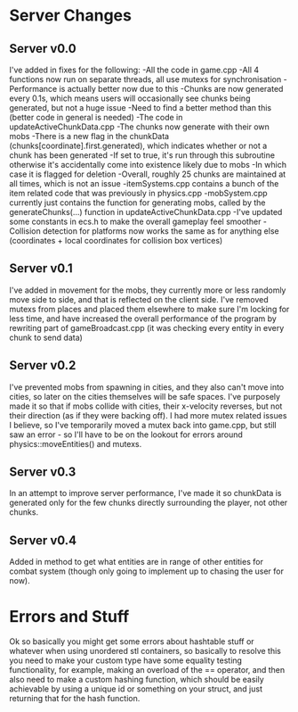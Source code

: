 # Server Changes
## Server v0.0
I've added in fixes for the following:
-All the code in game.cpp
    -All 4 functions now run on separate threads, all use mutexs for synchronisation
    -Performance is actually better now due to this
    -Chunks are now generated every 0.1s, which means users will occasionally see chunks being generated, but not a huge issue
    -Need to find a better method than this (better code in general is needed)
-The code in updateActiveChunkData.cpp
    -The chunks now generate with their own mobs
    -There is a new flag in the chunkData (chunks[coordinate].first.generated), which indicates whether or not a chunk has been generated
        -If set to true, it's run through this subroutine otherwise it's accidentally come into existence likely due to mobs
        -In which case it is flagged for deletion
    -Overall, roughly 25 chunks are maintained at all times, which is not an issue
-itemSystems.cpp contains a bunch of the item related code that was previously in physics.cpp
-mobSystem.cpp currently just contains the function for generating mobs, called by the generateChunks(...) function in updateActiveChunkData.cpp
-I've updated some constants in ecs.h to make the overall gameplay feel smoother
-Collision detection for platforms now works the same as for anything else (coordinates + local coordinates for collision box vertices)

## Server v0.1
I've added in movement for the mobs, they currently more or less randomly move side to side, and that is reflected on the client side.
I've removed mutexs from places and placed them elsewhere to make sure I'm locking for less time, and have increased the overall performance of the program by rewriting part of gameBroadcast.cpp (it was checking every entity in every chunk to send data)

## Server v0.2
I've prevented mobs from spawning in cities, and they also can't move into cities, so later on the cities themselves will be safe spaces.
I've purposely made it so that if mobs collide with cities, their x-velocity reverses, but not their direction (as if they were backing off).
I had more mutex related issues I believe, so I've temporarily moved a mutex back into game.cpp, but still saw an error - so I'll have to be on the lookout for errors around physics::moveEntities() and mutexs.

## Server v0.3
In an attempt to improve server performance, I've made it so chunkData is generated only for the few chunks directly surrounding the player, not other chunks.

## Server v0.4
Added in method to get what entities are in range of other entities for combat system (though only going to implement up to chasing the user for now).

# Errors and Stuff
Ok so basically you might get some errors about hashtable stuff or whatever when using unordered stl containers, so basically to resolve this you need to make your custom type have some equality testing functionality, for example, making an overload of the == operator, and then also need to make a custom hashing function, which should be easily achievable by using a unique id or something on your struct, and just returning that for the hash function.